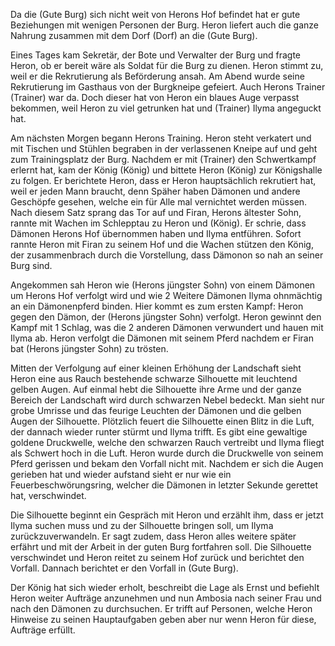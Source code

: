 Da die (Gute Burg) sich nicht weit von Herons Hof befindet hat er gute Beziehungen mit wenigen Personen der Burg.
Heron liefert auch die ganze Nahrung zusammen mit dem Dorf (Dorf) an die (Gute Burg).

Eines Tages kam Sekretär, der Bote und Verwalter der Burg und fragte Heron, ob er bereit wäre als Soldat für die Burg zu dienen.
Heron stimmt zu, weil er die Rekrutierung als Beförderung ansah.
Am Abend wurde seine Rekrutierung im Gasthaus von der Burgkneipe gefeiert.
Auch Herons Trainer (Trainer) war da. Doch dieser hat von Heron ein blaues Auge verpasst bekommen, weil Heron zu viel getrunken hat und (Trainer) Ilyma angeguckt hat.

Am nächsten Morgen begann Herons Training. Heron steht verkatert und mit Tischen und Stühlen begraben in der verlassenen Kneipe auf und geht zum Trainingsplatz der Burg.
Nachdem er mit (Trainer) den Schwertkampf erlernt hat, kam der König (König) und bittete Heron (König) zur Königshalle zu folgen.
Er berichtete Heron, dass er Heron hauptsächlich rekrutiert hat, weil er jeden Mann braucht,
denn Späher haben Dämonen und andere Geschöpfe gesehen, welche ein für Alle mal vernichtet werden müssen.
Nach diesem Satz sprang das Tor auf und Firan, Herons ältester Sohn, rannte mit Wachen im Schlepptau zu Heron und (König).
Er schrie, dass Dämonen Herons Hof übernommen haben und Ilyma entführen.
Sofort rannte Heron mit Firan zu seinem Hof und die Wachen stützen den König, der zusammenbrach durch die Vorstellung, dass Dämonon so nah an seiner Burg sind.

Angekommen sah Heron wie (Herons jüngster Sohn) von einem Dämonen um Herons Hof verfolgt wird und wie 2 Weitere Dämonen Ilyma ohnmächtig an ein Dämonenpferd binden.
Hier kommt es zum ersten Kampf: Heron gegen den Dämon, der (Herons jüngster Sohn) verfolgt. Heron gewinnt den Kampf mit 1 Schlag, was die 2 anderen Dämonen verwundert und hauen mit Ilyma ab.
Heron verfolgt die Dämonen mit seinem Pferd nachdem er Firan bat (Herons jüngster Sohn) zu trösten.

Mitten der Verfolgung auf einer kleinen Erhöhung der Landschaft sieht Heron eine aus Rauch bestehende schwarze Silhouette mit leuchtend gelben Augen.
Auf einmal hebt die Silhouette ihre Arme und der ganze Bereich der Landschaft wird durch schwarzen Nebel bedeckt.
Man sieht nur grobe Umrisse und das feurige Leuchten der Dämonen und die gelben Augen der Silhouette.
Plötzlich feuert die Silhouette einen Blitz in die Luft, der dannach wieder runter stürmt und Ilyma trifft.
Es gibt eine gewaltige goldene Druckwelle, welche den schwarzen Rauch vertreibt und Ilyma fliegt als Schwert hoch in die Luft.
Heron wurde durch die Druckwelle von seinem Pferd gerissen und bekam den Vorfall nicht mit.
Nachdem er sich die Augen gerieben hat und wieder aufstand sieht er nur wie ein Feuerbeschwörungsring, welcher die Dämonen in letzter Sekunde gerettet hat, verschwindet.

Die Silhouette beginnt ein Gespräch mit Heron und erzählt ihm, dass er jetzt Ilyma suchen muss und zu der Silhouette bringen soll,
um Ilyma zurückzuverwandeln.
Er sagt zudem, dass Heron alles weitere später erfährt und mit der Arbeit in der guten Burg fortfahren soll.
Die Silhouette verschwindet und Heron reitet zu seinem Hof zurück und berichtet den Vorfall.
Dannach berichtet er den Vorfall in (Gute Burg).

Der König hat sich wieder erholt, beschreibt die Lage als Ernst und befiehlt Heron weiter Aufträge anzunehmen und nun Ambosia nach seiner Frau
und nach den Dämonen zu durchsuchen.
Er trifft auf Personen, welche Heron Hinweise zu seinen Hauptaufgaben geben aber nur wenn Heron für diese, Aufträge erfüllt.


